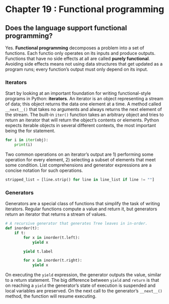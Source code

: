 # Chapter 19 : Functional programming

## Does the language support functional programming?
Yes. **Functional programming** decomposes a problem into a set of functions. Each functio only operates on its inputs and produce outputs. Functions that have no side effects at all are called **purely functional**. Avoiding side effects means not using data structures that get updated as a program runs; every function’s output must only depend on its input. 

### Iterators
Start by looking at an important foundation for writing functional-style programs in Python: **iterators**. An iterator is an object representing a stream of data; this object returns the data one element at a time. A method called `__next__()` that takes no arguments and always returns the next element of the stream. The built-in `iter()` function takes an arbitrary object and tries to return an iterator that will return the object’s contents or elements. 
Python expects iterable objects in several different contexts, the most important being the for statement.
```python
for i in iter(obj):
    print(i)
```
Two common operations on an iterator’s output are 1) performing some operation for every element, 2) selecting a subset of elements that meet some condition. List comprehensions and generator expressions are a concise notation for such operations.
```python
stripped_list = [line.strip() for line in line_list if line != ""]
```

### Generators
Generators are a special class of functions that simplify the task of writing iterators. Regular functions compute a value and return it, but generators return an iterator that returns a stream of values.
```python
# A recursive generator that generates Tree leaves in in-order.
def inorder(t):
    if t:
        for x in inorder(t.left):
            yield x

        yield t.label

        for x in inorder(t.right):
            yield x
```
On executing the `yield` expression, the generator outputs the value, similar to a return statement. The big difference between `yield` and `return` is that on reaching a `yield` the generator’s state of execution is suspended and local variables are preserved. On the next call to the generator’s `__next__()` method, the function will resume executing.